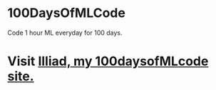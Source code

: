 # 100DaysOfMLCode
Code 1 hour ML everyday for 100 days.

# Visit [Illiad, my 100daysofMLcode site.](https://www.illliad.herokuapp.com)
